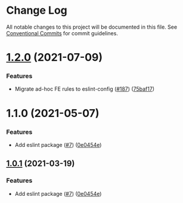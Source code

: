 # Change Log

All notable changes to this project will be documented in this file.
See [Conventional Commits](https://conventionalcommits.org) for commit guidelines.

# [1.2.0](https://github.com/pancakeswap/spaceinvaders-toolkit/tree/master/packages/eslint-config-spaceinvaders/compare/@pancakeswap/eslint-config-spaceinvaders@1.1.0...@pancakeswap/eslint-config-spaceinvaders@1.2.0) (2021-07-09)


### Features

* Migrate ad-hoc FE rules to eslint-config ([#187](https://github.com/pancakeswap/spaceinvaders-toolkit/tree/master/packages/eslint-config-spaceinvaders/issues/187)) ([75baf17](https://github.com/pancakeswap/spaceinvaders-toolkit/tree/master/packages/eslint-config-spaceinvaders/commit/75baf175c8316fdfc549bc99e2bc38d65b18c5b6))





# 1.1.0 (2021-05-07)


### Features

* Add eslint package ([#7](https://github.com/pancakeswap/spaceinvaders-toolkit/tree/master/packages/eslint-config-spaceinvaders/issues/7)) ([0e0454e](https://github.com/pancakeswap/spaceinvaders-toolkit/tree/master/packages/eslint-config-spaceinvaders/commit/0e0454eb9a63e976934956dc5c66fbef2ce2017a))





## [1.0.1](https://github.com/pancakeswap/spaceinvaders-toolkit/tree/master/packages/eslint-config-spaceinvaders/compare/@pancakeswap-libs/eslint-config-spaceinvaders@1.0.1...@pancakeswap-libs/eslint-config-spaceinvaders@1.0.1) (2021-03-19)


### Features

* Add eslint package ([#7](https://github.com/pancakeswap/spaceinvaders-toolkit/tree/master/packages/eslint-config-spaceinvaders/issues/7)) ([0e0454e](https://github.com/pancakeswap/spaceinvaders-toolkit/tree/master/packages/eslint-config-spaceinvaders/commit/0e0454eb9a63e976934956dc5c66fbef2ce2017a))
